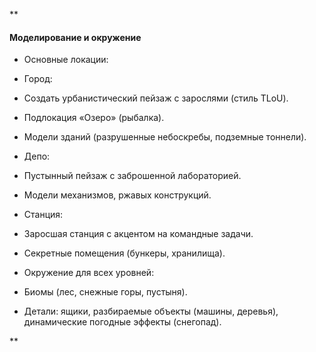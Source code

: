 
**

#### Моделирование и окружение

- Основные локации:
    

- Город:
    

- Создать урбанистический пейзаж с зарослями (стиль TLoU).
    
- Подлокация «Озеро» (рыбалка).
    
- Модели зданий (разрушенные небоскребы, подземные тоннели).
    

- Депо:
    

- Пустынный пейзаж с заброшенной лабораторией.
    
- Модели механизмов, ржавых конструкций.
    

- Станция:
    

- Заросшая станция с акцентом на командные задачи.
    
- Секретные помещения (бункеры, хранилища).
    

- Окружение для всех уровней:
    

- Биомы (лес, снежные горы, пустыня).
    
- Детали: ящики, разбираемые объекты (машины, деревья), динамические погодные эффекты (снегопад).
    



**